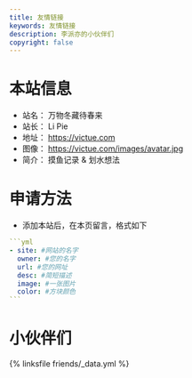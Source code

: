 ```yaml
---
title: 友情链接
keywords: 友情链接
description: 李派亦的小伙伴们
copyright: false
---
```


# 本站信息
- 站名： 万物冬藏待春来
- 站长： Li Pie
- 地址： https://victue.com
- 图像： https://victue.com/images/avatar.jpg
- 简介： 摸鱼记录 & 划水想法

# 申请方法
- 添加本站后，在本页留言，格式如下

~~~yml
```yml
- site: #网站的名字
  owner: #您的名字
  url: #您的网址
  desc: #简短描述
  image: #一张图片
  color: #方块颜色
```
~~~

# 小伙伴们
{% linksfile friends/_data.yml %}

